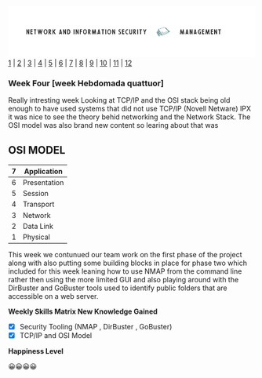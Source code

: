 ![Logo](Images/PCOM7E.png)
[1](/MyPortfolio/PCOM7E/Unit01.html) | [2](/MyPortfolio/PCOM7E/Unit02.html) | [3](/MyPortfolio/PCOM7E/Unit03.html) | [4](/MyPortfolio/PCOM7E/Unit04.html) | [5](/MyPortfolio/PCOM7E/Unit05.html) | [6](/MyPortfolio/PCOM7E/Unit06.html) | [7](/MyPortfolio/PCOM7E/Unit07.html) | [8](/MyPortfolio/PCOM7E/Unit08.html) | [9](/MyPortfolio/PCOM7E/Unit09.html) | [10](/MyPortfolio/PCOM7E/Unit10.html) | [11](/MyPortfolio/PCOM7E/Unit11.html) | [12](/MyPortfolio/PCOM7E/Unit12.html)
### Week Four [week Hebdomada quattuor]
Really intresting week Looking at TCP/IP and the OSI stack being old enough to have used systems that did not use TCP/IP (Novell Netware) IPX it was nice to see the theory behid networking and the Network Stack. The OSI model was also brand new content so learing about that was 

OSI MODEL
--
| 7  | Application  |
|---|---|
|  6 | Presentation   |
|  5 | Session   |
|  4 | Transport  |
|  3 | Network  |
|  2 | Data Link  |
|  1 |  Physical |

This week we contunued our team work on the first phase of the project along with also putting some building blocks in place for phase two which included for this week leaning how to use NMAP from the command line rather then using the more limited GUI and also playing around with the DirBuster and GoBuster tools used to identify public folders that are accessible on a web server.

**Weekly Skills Matrix New Knowledge Gained**

- [x] Security Tooling (NMAP , DirBuster , GoBuster)
- [X] TCP/IP and OSI Model 

**Happiness Level**

😀😀😀😀
